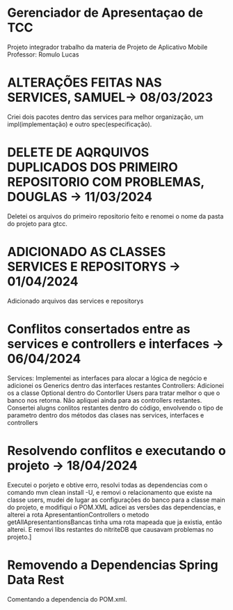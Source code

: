 # Gerenciador de Apresentaçao de TCC
Projeto integrador
trabalho da materia de Projeto de Aplicativo Mobile
Professor:
  Romulo
  Lucas

# ALTERAÇÕES FEITAS NAS SERVICES, SAMUEL-> 08/03/2023
Criei dois pacotes dentro das services para melhor organização, um impl(implementação) e outro spec(especificação).

# DELETE DE AQRQUIVOS DUPLICADOS DOS PRIMEIRO REPOSITORIO COM PROBLEMAS, DOUGLAS -> 11/03/2024
Deletei os arquivos do primeiro repositorio feito e renomei o nome da pasta do projeto para gtcc.

# ADICIONADO AS CLASSES SERVICES E REPOSITORYS -> 01/04/2024
Adicionado arquivos das services e repositorys


# Conflitos consertados entre as services e controllers e interfaces  -> 06/04/2024
Services: Implementei as interfaces para alocar a lógica de negócio e adicionei os Generics dentro das interfaces restantes 
Controllers: Adicionei os a classe Optional dentro do Contorller Users para tratar melhor o que o banco nos retorna. Não apliquei ainda para as controllers restantes.    
Consertei alugns conlitos restantes dentro do código, envolvendo o tipo de parametro dentro dos métodos das clases nas services, interfaces e controllers

# Resolvendo conflitos e executando o projeto -> 18/04/2024
Executei o porjeto e obtive erro, resolvi todas as dependencias com o comando mvn clean install -U, e removi o relacionamento que existe na classe users, 
mudei de lugar as configurações do banco para a classe main do projeto, e modifiqui o POM.XML adicei as versões das dependencias, e alterei a rota ApresentantionControllers o metodo 
getAllApresentantionsBancas tinha uma rota mapeada que ja existia, então alterei. 
E removi libs restantes do nitriteDB que causavam problemas no projeto.]

# Removendo a Dependencias Spring Data Rest
Comentando a dependencia do POM.xml.
